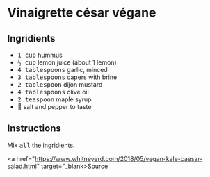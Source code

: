 # Vinaigrette césar végane

## Ingridients

* <samp>1 cup</samp> hummus
* <samp>½ cup</samp> lemon juice (about 1 lemon)
* <samp>4 tablespoons</samp> garlic, minced
* <samp>3 tablespoons</samp> capers with brine
* <samp>2 tablespoon</samp> dijon mustard
* <samp>4 tablespoons</samp> olive oil
* <samp>2 teaspoon</samp> maple syrup
* 🧂 salt and pepper to taste

## Instructions

Mix <samp>all</samp> the ingridients.

<a href="https://www.whitneyerd.com/2018/05/vegan-kale-caesar-salad.html" target="_blank>Source</a>
